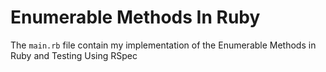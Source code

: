# Enumerable Methods In Ruby
The `main.rb` file contain my implementation of the Enumerable Methods in Ruby and Testing Using RSpec

